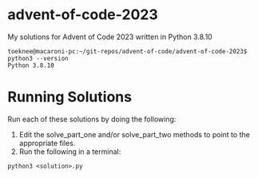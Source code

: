# advent-of-code-2023

My solutions for Advent of Code 2023 written in Python 3.8.10

```
toeknee@macaroni-pc:~/git-repos/advent-of-code/advent-of-code-2023$ python3 --version
Python 3.8.10
```

# Running Solutions

Run each of these solutions by doing the following:

1. Edit the solve_part_one and/or solve_part_two methods to point to the appropriate files.
2. Run the following in a terminal:

```
python3 <solution>.py
```

